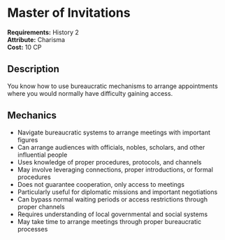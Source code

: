 # Master of Invitations

**Requirements:** History 2  
**Attribute:** Charisma  
**Cost:** 10 CP  

## Description
You know how to use bureaucratic mechanisms to arrange appointments where you would normally have difficulty gaining access.

## Mechanics
- Navigate bureaucratic systems to arrange meetings with important figures
- Can arrange audiences with officials, nobles, scholars, and other influential people
- Uses knowledge of proper procedures, protocols, and channels
- May involve leveraging connections, proper introductions, or formal procedures
- Does not guarantee cooperation, only access to meetings
- Particularly useful for diplomatic missions and important negotiations
- Can bypass normal waiting periods or access restrictions through proper channels
- Requires understanding of local governmental and social systems
- May take time to arrange meetings through proper bureaucratic processes